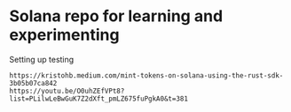 # Solana repo for learning and experimenting

Setting up testing
```https://solana.com/developers
https://kristohb.medium.com/mint-tokens-on-solana-using-the-rust-sdk-3b05b07ca842
https://youtu.be/O0uhZEfVPt8?list=PLilwLeBwGuK7Z2dXft_pmLZ675fuPgkA0&t=381
```
